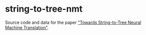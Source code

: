 # string-to-tree-nmt
Source code and data for the paper ["Towards String-to-Tree Neural Machine Translation"](https://arxiv.org/abs/1704.04743).  
